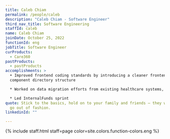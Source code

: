 ```yaml
---
title: Caleb Chiam
permalink: /people/caleb
description: "Caleb Chiam - Software Engineer"
third_nav_title: Software Engineering
staffId: caleb
name: Caleb Chiam
joinDate: October 25, 2022
functionId: eng
jobTitle: Software Engineer
curProducts:
  - Care360
pastProducts:
  - pastProducts
accomplishments: >
  • Improved frontend coding standards by introducing a cleaner frontend
  component directory structure

  * Worked on data migration efforts from existing healthcare systems, and supported user testing / training sessions at the various healthcare institutions where Care360 will be launched

  * Led InternalFunds sprint
quote: Stick to the basics, hold on to your family and friends – they will never
  go out of fashion.
linkedinId: ""

---
```


{% include staff.html staff=page color=site.colors.function-colors.eng %}
